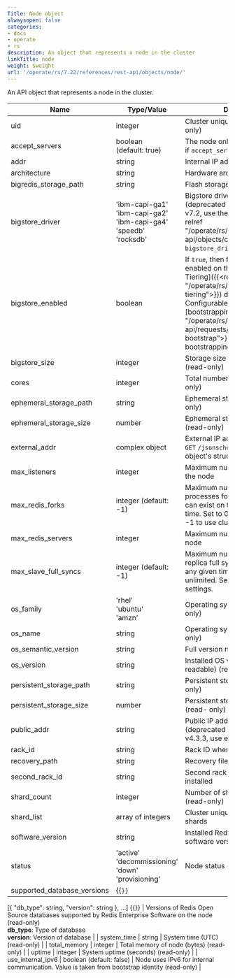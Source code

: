 ```yaml
---
Title: Node object
alwaysopen: false
categories:
- docs
- operate
- rs
description: An object that represents a node in the cluster
linkTitle: node
weight: $weight
url: '/operate/rs/7.22/references/rest-api/objects/node/'
---
```


An API object that represents a node in the cluster.

| Name | Type/Value | Description |
|------|------------|-------------|
| uid | integer | Cluster unique ID of node (read-only) |
| accept_servers | boolean (default:&nbsp;true) | The node only accepts new shards if `accept_servers` is `true` |
| addr | string | Internal IP address of node |
| architecture | string | Hardware architecture (read-only) |
| bigredis_storage_path | string | Flash storage path (read-only) |
| bigstore_driver | 'ibm-capi-ga1'<br />'ibm-capi-ga2'<br />'ibm-capi-ga4'<br />'speedb'<br />'rocksdb' | Bigstore driver name or none (deprecated as of Redis Enterprise v7.2, use the [cluster object]({{< relref "/operate/rs/7.22/references/rest-api/objects/cluster" >}})'s `bigstore_driver` instead) |
| bigstore_enabled | boolean | If `true`, then flash storage is enabled on this node for [Auto Tiering]({{<relref "/operate/rs/7.22/databases/auto-tiering">}}) databases. Configurable during [bootstrapping]({{<relref "/operate/rs/7.22/references/rest-api/requests/bootstrap#post-bootstrap">}}). After bootstrapping, it is read-only. |
| bigstore_size | integer | Storage size of bigstore storage (read-only) |
| cores | integer | Total number of CPU cores (read-only) |
| ephemeral_storage_path | string | Ephemeral storage path (read-only) |
| ephemeral_storage_size | number | Ephemeral storage size (bytes) (read-only) |
| external_addr | complex object | External IP addresses of node. `GET`&nbsp;`/jsonschema` to retrieve the object's structure. |
| max_listeners | integer | Maximum number of listeners on the node |
| max_redis_forks | integer (default: -1) | Maximum number of background processes forked from shards that can exist on the node at any given time. Set to 0 for unlimited. Set to -1 to use cluster settings. |
| max_redis_servers | integer | Maximum number of shards on the node |
| max_slave_full_syncs | integer (default: -1) | Maximum number of simultaneous replica full syncs that can run at any given time. Set to 0 for unlimited. Set to -1 to use cluster settings. |
| os_family | 'rhel'<br />'ubuntu'<br />'amzn' | Operating system family (read-only) |
| os_name | string | Operating system name (read-only) |
| os_semantic_version | string | Full version number (read-only) |
| os_version | string | Installed OS version (human-readable) (read-only) |
| persistent_storage_path | string | Persistent storage path (read-only) |
| persistent_storage_size | number | Persistent storage size (bytes) (read- only) |
| public_addr | string | Public IP address of node (deprecated as of Redis Enterprise v4.3.3, use external_addr instead) |
| rack_id | string | Rack ID where node is installed |
| recovery_path | string | Recovery files path |
| second_rack_id | string | Second rack ID where node is installed |
| shard_count | integer | Number of shards on the node (read-only) |
| shard_list | array of integers | Cluster unique IDs of all node shards |
| software_version | string | Installed Redis Enterprise cluster software version (read-only) |
| status | 'active'<br />'decommissioning'<br />'down'<br />'provisioning' | Node status (read-only) |
| supported_database_versions | {{<code>}}
[{
  "db_type": string,
  "version": string
}, ...]
{{</code>}} | Versions of Redis Open Source databases supported by Redis Enterprise Software on the node (read-only)<br />**db_type**: Type of database<br />**version**: Version of database |
| system_time | string | System time (UTC) (read-only) |
| total_memory | integer | Total memory of node (bytes) (read-only) |
| uptime | integer | System uptime (seconds) (read-only) |
| use_internal_ipv6 | boolean (default:&nbsp;false) | Node uses IPv6 for internal communication. Value is taken from bootstrap identity (read-only) |
